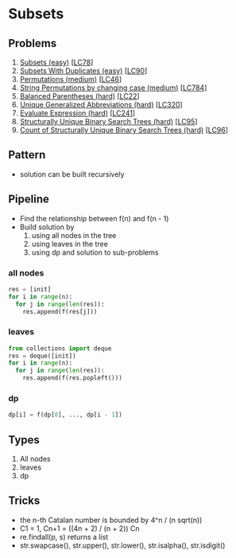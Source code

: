 # Subsets

## Problems

1. [Subsets (easy)](Subsets-(easy).py)
[[LC78](https://leetcode.com/problems/subsets/)]
1. [Subsets With Duplicates (easy)](Subsets-With-Duplicates-(easy).py)
[[LC90](https://leetcode.com/problems/subsets-ii/)]
1. [Permutations (medium)](Permutations-(medium).py)
[[LC46](https://leetcode.com/problems/permutations/)]
1. [String Permutations by changing case (medium)](String-Permutations-by-changing-case-(medium).py)
[[LC784](https://leetcode.com/problems/letter-case-permutation/)]
1. [Balanced Parentheses (hard)](Balanced-Parentheses-(hard).py)
[[LC22](https://leetcode.com/problems/generate-parentheses/)]
1. [Unique Generalized Abbreviations (hard)](Unique-Generalized-Abbreviations-(hard).py)
[[LC320](https://leetcode.com/problems/generalized-abbreviation/)]
1. [Evaluate Expression (hard)](Evaluate-Expression-(hard).py)
[[LC241](https://leetcode.com/problems/different-ways-to-add-parentheses/)]
1. [Structurally Unique Binary Search Trees (hard)](Structurally-Unique-Binary-Search-Trees-(hard).py)
[[LC95](https://leetcode.com/problems/unique-binary-search-trees-ii/)]
1. [Count of Structurally Unique Binary Search Trees (hard)](Count-of-Structurally-Unique-Binary-Search-Trees-(hard).py)
[[LC96](https://leetcode.com/problems/unique-binary-search-trees/)]


## Pattern

- solution can be built recursively

## Pipeline

- Find the relationship between f(n) and f(n - 1)
- Build solution by
  1. using all nodes in the tree
  1. using leaves in the tree
  1. using dp and solution to sub-problems

### all nodes
```python
res = [init]
for i in range(n):
  for j in range(len(res)):
    res.append(f(res[j]))
```

### leaves
```python
from collections import deque
res = deque([init])
for i in range(n):
  for j in range(len(res)):
    res.append(f(res.popleft()))
```

### dp
```python
dp[i] = f(dp[0], ..., dp[i - 1])
```

## Types

1. All nodes
1. leaves
1. dp


## Tricks

- the n-th Catalan number is bounded by 4^n / (n sqrt(n))
- C1 = 1, Cn+1 = ((4n + 2) / (n + 2)) Cn
- re.findall(p, s) returns a list
- str.swapcase(), str.upper(), str.lower(), str.isalpha(), str.isdigit()
